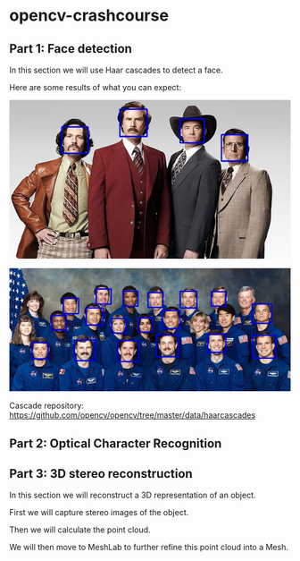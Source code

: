 # opencv-crashcourse

## Part 1: Face detection
In this section we will use Haar cascades to detect a face.

Here are some results of what you can expect:

![alt text](https://raw.githubusercontent.com/anubhavashok/opencv-crashcourse/master/face_detection/output/img1.jpg "Anchorman")

![alt text](https://raw.githubusercontent.com/anubhavashok/opencv-crashcourse/master/face_detection/output/img2.jpg "NASA")

Cascade repository: https://github.com/opencv/opencv/tree/master/data/haarcascades

## Part 2: Optical Character Recognition


## Part 3: 3D stereo reconstruction
In this section we will reconstruct a 3D representation of an object.

First we will capture stereo images of the object.

Then we will calculate the point cloud.

We will then move to MeshLab to further refine this point cloud into a Mesh.
